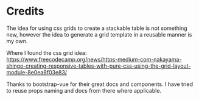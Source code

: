 # Credits

The idea for using css grids to create a stackable table is not something new, however the idea to generate a grid template in a reusable manner is my own.

Where I found the css grid idea:
<https://www.freecodecamp.org/news/https-medium-com-nakayama-shingo-creating-responsive-tables-with-pure-css-using-the-grid-layout-module-8e0ea8f03e83/>

Thanks to bootstrap-vue for their great docs and components. I have tried to reuse props naming and docs from there where applicable.
